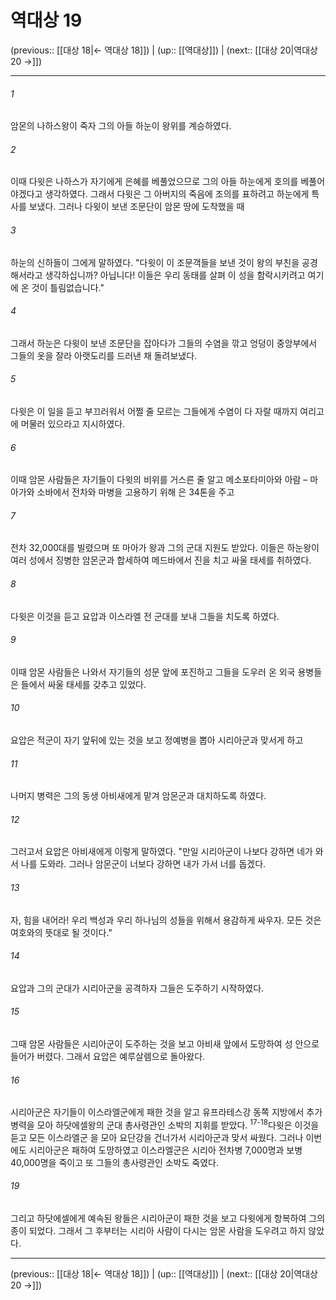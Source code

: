 # 역대상 19

(previous:: [[대상 18|← 역대상 18]]) | (up:: [[역대상]]) | (next:: [[대상 20|역대상 20 →]])

***




###### 1 

암몬의 나하스왕이 죽자 그의 아들 하눈이 왕위를 계승하였다. 



###### 2 

이때 다윗은 나하스가 자기에게 은혜를 베풀었으므로 그의 아들 하눈에게 호의를 베풀어야겠다고 생각하였다. 그래서 다윗은 그 아버지의 죽음에 조의를 표하려고 하눈에게 특사를 보냈다. 그러나 다윗이 보낸 조문단이 암몬 땅에 도착했을 때 



###### 3 

하눈의 신하들이 그에게 말하였다. "다윗이 이 조문객들을 보낸 것이 왕의 부친을 공경해서라고 생각하십니까? 아닙니다! 이들은 우리 동태를 살펴 이 성을 함락시키려고 여기에 온 것이 틀림없습니다." 



###### 4 

그래서 하눈은 다윗이 보낸 조문단을 잡아다가 그들의 수염을 깎고 엉덩이 중앙부에서 그들의 옷을 잘라 아랫도리를 드러낸 채 돌려보냈다. 



###### 5 

다윗은 이 일을 듣고 부끄러워서 어쩔 줄 모르는 그들에게 수염이 다 자랄 때까지 여리고에 머물러 있으라고 지시하였다. 



###### 6 

이때 암몬 사람들은 자기들이 다윗의 비위를 거스른 줄 알고 메소포타미아와 아람 – 마아가와 소바에서 전차와 마병을 고용하기 위해 은 34톤을 주고 



###### 7 

전차 32,000대를 빌렸으며 또 마아가 왕과 그의 군대 지원도 받았다. 이들은 하눈왕이 여러 성에서 징병한 암몬군과 합세하여 메드바에서 진을 치고 싸울 태세를 취하였다. 



###### 8 

다윗은 이것을 듣고 요압과 이스라엘 전 군대를 보내 그들을 치도록 하였다. 



###### 9 

이때 암몬 사람들은 나와서 자기들의 성문 앞에 포진하고 그들을 도우러 온 외국 용병들은 들에서 싸울 태세를 갖추고 있었다. 



###### 10 

요압은 적군이 자기 앞뒤에 있는 것을 보고 정예병을 뽑아 시리아군과 맞서게 하고 



###### 11 

나머지 병력은 그의 동생 아비새에게 맡겨 암몬군과 대치하도록 하였다. 



###### 12 

그러고서 요압은 아비새에게 이렇게 말하였다. "만일 시리아군이 나보다 강하면 네가 와서 나를 도와라. 그러나 암몬군이 너보다 강하면 내가 가서 너를 돕겠다. 



###### 13 

자, 힘을 내어라! 우리 백성과 우리 하나님의 성들을 위해서 용감하게 싸우자. 모든 것은 여호와의 뜻대로 될 것이다." 



###### 14 

요압과 그의 군대가 시리아군을 공격하자 그들은 도주하기 시작하였다. 



###### 15 

그때 암몬 사람들은 시리아군이 도주하는 것을 보고 아비새 앞에서 도망하여 성 안으로 들어가 버렸다. 그래서 요압은 예루살렘으로 돌아왔다. 



###### 16 

시리아군은 자기들이 이스라엘군에게 패한 것을 알고 유프라테스강 동쪽 지방에서 추가 병력을 모아 하닷에셀왕의 군대 총사령관인 소박의 지휘를 받았다. <sup class="versenum">17-18</sup>다윗은 이것을 듣고 모든 이스라엘군 을 모아 요단강을 건너가서 시리아군과 맞서 싸웠다. 그러나 이번에도 시리아군은 패하여 도망하였고 이스라엘군은 시리아 전차병 7,000명과 보병 40,000명을 죽이고 또 그들의 총사령관인 소박도 죽였다. 



###### 19 

그리고 하닷에셀에게 예속된 왕들은 시리아군이 패한 것을 보고 다윗에게 항복하여 그의 종이 되었다. 그래서 그 후부터는 시리아 사람이 다시는 암몬 사람을 도우려고 하지 않았다.

***

(previous:: [[대상 18|← 역대상 18]]) | (up:: [[역대상]]) | (next:: [[대상 20|역대상 20 →]])
